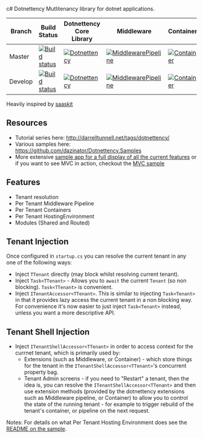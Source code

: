 c# Dotnettency
Mutlitenancy library for dotnet applications.

| Branch  | Build Status | Dotnettency Core Library | Middleware | Container | StructureMap |
| ------------- | ------------- | ----- | ----- | ----- | ----- |
| Master  |[![Build status](https://ci.appveyor.com/api/projects/status/2xi1nts54u2hamv3/branch/master?svg=true)](https://ci.appveyor.com/project/dazinator/dotnettency/branch/master) | [![Dotnettency](https://img.shields.io/nuget/v/Dotnettency.svg)](https://www.nuget.org/packages/Dotnettency/) | [![MiddlewarePipeline](https://img.shields.io/nuget/v/Dotnettency.MiddlewarePipeline.svg)](https://www.nuget.org/packages/Dotnettency.MiddlewarePipeline/) | [![Container](https://img.shields.io/nuget/v/Dotnettency.Container.svg)](https://www.nuget.org/packages/Dotnettency.Container/) | [![StructureMap](https://img.shields.io/nuget/v/Dotnettency.Container.StructureMap.svg)](https://www.nuget.org/packages/Dotnettency.Container.StructureMap/) |
| Develop | [![Build status](https://ci.appveyor.com/api/projects/status/2xi1nts54u2hamv3/branch/develop?svg=true)](https://ci.appveyor.com/project/dazinator/dotnettency/branch/develop)  | [![Dotnettency](https://img.shields.io/nuget/vpre/Dotnettency.svg)](https://www.nuget.org/packages/Dotnettency/) | [![MiddlewarePipeline](https://img.shields.io/nuget/vpre/Dotnettency.MiddlewarePipeline.svg)](https://www.nuget.org/packages/Dotnettency.MiddlewarePipeline/) | [![Container](https://img.shields.io/nuget/vpre/Dotnettency.Container.svg)](https://www.nuget.org/packages/Dotnettency.Container/) |  [![StructureMap](https://img.shields.io/nuget/vpre/Dotnettency.Container.StructureMap.svg)](https://www.nuget.org/packages/Dotnettency.Container.StructureMap/) |



Heavily inspired by [saaskit](https://github.com/saaskit/saaskit)

## Resources

 - Tutorial series here: http://darrelltunnell.net/tags/dotnettency/
 - Various samples here: https://github.com/dazinator/Dotnettency.Samples
 - More extensive [sample app for a full display of all the current features](https://github.com/dazinator/Dotnettency/tree/master/src/Dotnettency.Sample) or if you want to see MVC in action, checkout the [MVC sample](https://github.com/dazinator/Dotnettency/tree/develop/src/Sample.Mvc)
 
## Features

- Tenant resolution
- Per Tenant Middleware Pipeline
- Per Tenant Containers
- Per Tenant HostingEnvironment
- Modules (Shared and Routed)

## Tenant Injection

Once configured in `startup.cs` you can resolve the current tenant in any one of the following ways:

- Inject `TTenant` directly (may block whilst resolving current tenant).
- Inject `Task<TTenant>` - Allows you to `await` the current `Tenant` (so non blocking). `Task<TTenant>` is convenient.
- Inject `ITenantAccessor<TTenant>`. This is similar to injecting `Task<Tenant>` in that it provides lazy access the current tenant in a non blocking way. For convenience it's now easier to just inject `Task<Tenant>` instead, unless you want a more descriptive API.

## Tenant Shell Injection

- Inject `ITenantShellAccessor<TTenant>` in order to access context for the currnet tenant, which is primarily used by:
  - Extensions (such as Middleware, or Container) - which store things for the tenant in the `ITenantShellAccessor<TTenant>`'s concurrent property bag.
  - Tenant Admin screens - if you need to "Restart" a tenant, then the idea is, you can resolve the `ITenantShellAccessor<TTenant>` and then use extension methods (provided by the dotnettency extensions such as Middleware pipeline, or Container) to allow you to control the state of the running tenant - for example to trigger rebuild of the tenant's container, or pipeline on the next request.


Notes: For details on what Per Tenant Hosting Environment does see the [README on the sample](https://github.com/dazinator/Dotnettency/tree/master/src/Dotnettency.Sample).
